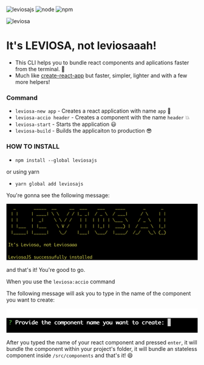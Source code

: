 ![leviosajs](https://img.shields.io/badge/leviosajs-1.2.35-yellowgreen) ![node](https://img.shields.io/badge/node-12.9.1-yellow) ![npm](https://img.shields.io/badge/npm-6.11.3-yellow)

![leviosa](https://pa1.narvii.com/6660/c238c33782e1318a08f7778b8890629121d458ac_hq.gif)
# It's LEVIOSA, not leviosaaah!

- This CLI helps you to bundle react components and aplications faster from the terminal. :rocket:
- Much like [create-react-app](https://github.com/facebook/create-react-app) but faster, simpler, lighter and with a few more helpers!

### Command

- `leviosa-new app` - Creates a react application with name `app` :rocket:
- `leviosa-accio header` - Creates a component with the name `header` :boom:
- `leviosa-start` - Starts the application :smiley:
- `leviosa-build` - Builds the applicaiton to production :sunglasses:

### HOW TO INSTALL

- `npm install --global leviosajs`

or using yarn

- `yarn global add leviosajs`

You're gonna see the following message:

![](./images/postinstallmessage.png)

and that's it! You're good to go.

When you use the `leviosa:accio` command

The following message will ask you to type in the name of the component you want to create:

![](./images/accioCli.png)

After you typed the name of your react component and pressed `enter`, it will bundle the component within your project's folder, it will bundle an stateless component
inside `/src/components` and that's it! :smile:
